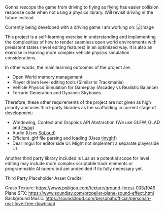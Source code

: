 Gonna rescope the game from driving to flying as flying has easier collision response code when not using a physics library. Will revisit driving in the future instead.

Currently being developed with a driving game I am working on:
![image](https://user-images.githubusercontent.com/26779639/230844833-36683e8c-7033-4522-aa2b-71e276649bae.png)

This project is a self-learning exercise in understanding and implementing the complexities of how to render seamless open world environments with presistent states (level editing features) in an optimized way. It is also an exercise in learning more complex vehicle physics simulation considerations. 

In other words, the main learning outcomes of the project are:
- Open World memory management 
- Player driven level editing tools (Similar to Trackmania)
- Vehicle Physics Simulation for Gameplay (Arcadey vs Realistic Balance)
- Terrarin Generation and Dynamic Skyboxes

Therefore, these other requirements of the project are not given as high priority and uses third-party libraries as the scaffolding in current stage of development:
- Windowing, Context and Graphics API Abstraction (We use GLFW, GLAD and [Fwog](https://github.com/JuanDiegoMontoya/Fwog))
- Audio (Uses [SoLoud](https://solhsa.com/soloud/))
- Efficient .gltf file parsing and loading (Uses [tinygltf](https://github.com/syoyo/tinygltf))
- Dear Imgui for editor side UI. Might not implement a separate playerside UI. 

Another third party library included is Lua as a potential scope for level editing may include more complex scriptable track elements or programmable AI racers but am undecided if its fully necessary yet.


Third Party Placeholder Asset Credits: 

Grass Texture: https://www.poliigon.com/texture/ground-forest-003/1949
Plane SFX: https://www.soundjay.com/propeller-plane-sound-effect.html
Background Music: https://soundcloud.com/personahofficial/personah-real-love-free-download
